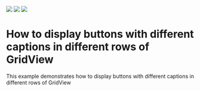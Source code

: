 <!-- default badges list -->
![](https://img.shields.io/endpoint?url=https://codecentral.devexpress.com/api/v1/VersionRange/128627563/11.2.7%2B)
[![](https://img.shields.io/badge/Open_in_DevExpress_Support_Center-FF7200?style=flat-square&logo=DevExpress&logoColor=white)](https://supportcenter.devexpress.com/ticket/details/E4024)
[![](https://img.shields.io/badge/📖_How_to_use_DevExpress_Examples-e9f6fc?style=flat-square)](https://docs.devexpress.com/GeneralInformation/403183)
<!-- default badges end -->
# How to display buttons with different captions in different rows of GridView


<p>This example demonstrates how to display buttons with different captions in different rows of GridView</p>

<br/>


